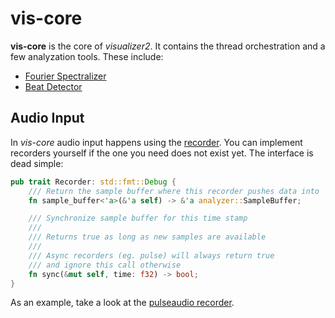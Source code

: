 # vis-core

**vis-core** is the core of *visualizer2*.  It contains the thread orchestration
and a few analyzation tools.  These include:

* [Fourier Spectralizer](src/analyzer/fourier.rs)
* [Beat Detector](src/analyzer/beat.rs)

## Audio Input
In *vis-core* audio input happens using the [recorder](src/recorder/mod.rs).  You
can implement recorders yourself if the one you need does not exist yet.  The interface
is dead simple:

```rust
pub trait Recorder: std::fmt::Debug {
    /// Return the sample buffer where this recorder pushes data into
    fn sample_buffer<'a>(&'a self) -> &'a analyzer::SampleBuffer;

    /// Synchronize sample buffer for this time stamp
    ///
    /// Returns true as long as new samples are available
    ///
    /// Async recorders (eg. pulse) will always return true
    /// and ignore this call otherwise
    fn sync(&mut self, time: f32) -> bool;
}
```

As an example, take a look at the [pulseaudio recorder](src/recorder/pulse.rs).
